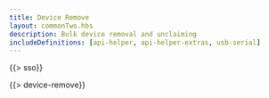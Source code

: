 ```yaml
---
title: Device Remove
layout: commonTwo.hbs
description: Bulk device removal and unclaiming
includeDefinitions: [api-helper, api-helper-extras, usb-serial]
---
```


{{> sso}}

{{> device-remove}}
